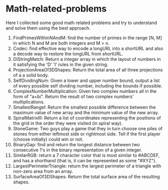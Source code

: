 # Math-related-problems

Here I collected some good math related problems and try to understand and solve them using the best approach.

1. FindPrimesWithinNAndM: find the number of primes in the range [N, M] in which N and M are both integers and M > n.
2. Codec: find effective way to encode a longURL into a shortURL and also a decode way to restore the longURL from shortURL.
3. DIStringMatch: Return a integer array in which the layout of numbers in it satisfying the 'D' 'I' rules in the given string.
4. ProjectionAreaOf3DShapes: Return the total area of all three projections of a a solid body.
5. SelfDividingNum: Given a lower and upper number bound, output a list of every possible self dividing number, including the bounds if possible.
6. ComplexNumberMultiplication: Given two complex numbers all in the form of "a+bi". Return the result of two complex numbers' multiplications.
7. SmallestRangeI: Return the smallest possible difference between the maximum value of new array and the minimum value of the new array.
8. SpiralMatrixIII: Return a list of coordinates representing the positions of the grid in the order they were visited (in spiral way).
9. StoneGame: Two guys play a game that they in turn choose one piles of stones from either leftmost side or rightmost side. Tell if the first player (choose initially) could win or not.
10. BinaryGap: find and return the longest distance between two consecutive 1's in the binary representation of a given integer.
11. SimilarRGB: return a 7 character color that is most similar to #ABCDEF, and has a shorthand (that is, it can be represented as some "#XYZ").
12. LargestPerimeterTriangle: return the largest perimeter of a triangle with non-zero area from an array.
13. SurfaceAreaOf3DShapes: Return the total surface area of the resulting shapes.

